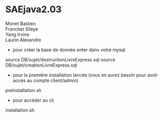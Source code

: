 # SAEjava2.03

Monet Bastien\
Franchet Sileye\
Yang Irvine\
Laurin Alexandre


- pour créer la base de donnée enter dans votre mysql

source DB/sujet/destructionLivreExpress.sql
source DB/sujet/creationLivreExpress.sql



- pour la première installation lancée (vous en aurez besoin pour avoir accés au compte client/admin)

preinstallation.sh

- pour accéder au cli

installation.sh
